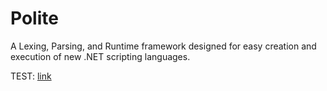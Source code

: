 # Polite
A Lexing, Parsing, and Runtime framework designed for easy creation and execution of new .NET scripting languages.

TEST: [link](https://trevorghseay.github.io/Polite/Documentation/api/Polite.html)
